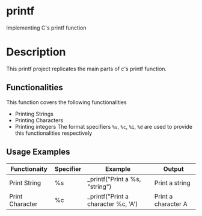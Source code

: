 # printf
Implementing C's printf function 
# Description
This printf project replicates the main parts of c's printf function. 
## Functionalities
This function covers the following functionalities
* Printing Strings
* Printing Characters
* Printing integers
The format specifiers `%s`, `%c`, `%i`, `%d` are used to provide this functionalities respectively
## Usage Examples
|	Functionaity	|	Specifier	|			Example			|		Output		|
|	------------	|	---------	|			--------		|		------		|	
|	Print String	|	%s		|	_printf("Print a %s, "string")		|	Print a string		|
|	Print Character	|	%c		|	_printf("Print a character %c, 'A')	|	Print a character A	|
